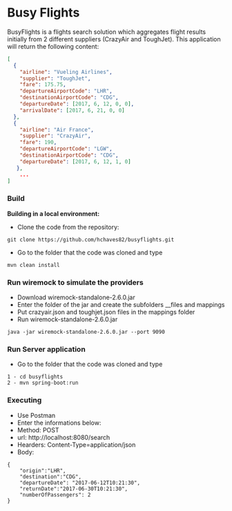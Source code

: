 # Busy Flights
BusyFlights is a flights search solution which aggregates flight results initially from 2 different suppliers (CrazyAir and ToughJet). 
This application will return the following content:
```json
[
  {
    "airline": "Vueling Airlines",
    "supplier": "ToughJet",
    "fare": 175.75,
    "departureAirportCode": "LHR",
    "destinationAirportCode": "CDG",
    "departureDate": [2017, 6, 12, 0, 0],
    "arrivalDate": [2017, 6, 21, 0, 0]
  },
  {
    "airline": "Air France",
    "supplier": "CrazyAir",
    "fare": 190,
    "departureAirportCode": "LGW",
    "destinationAirportCode": "CDG",
    "departureDate": [2017, 6, 12, 1, 0]
   },
    ...
]
```

### Build
**Building in a local environment:**
- Clone the code from the repository:
```
git clone https://github.com/hchaves82/busyflights.git
```
- Go to the folder that the code was cloned and type
```
mvn clean install
```

### Run wiremock to simulate the providers
- Download wiremock-standalone-2.6.0.jar
- Enter the folder of the jar and create the subfolders __files and mappings
- Put crazyair.json and toughjet.json files in the mappings folder
- Run wiremock-standalone-2.6.0.jar
```
java -jar wiremock-standalone-2.6.0.jar --port 9090
```

### Run Server application
- Go to the folder that the code was cloned and type
```
1 - cd busyflights
2 - mvn spring-boot:run
```

### Executing
- Use Postman
- Enter the informations below: 
- Method: POST
- url: http://localhost:8080/search
- Hearders: Content-Type=application/json
- Body:
```
{
	"origin":"LHR",
	"destination":"CDG",
	"departureDate": "2017-06-12T10:21:30",
	"returnDate":"2017-06-30T10:21:30",
	"numberOfPassengers": 2
}
